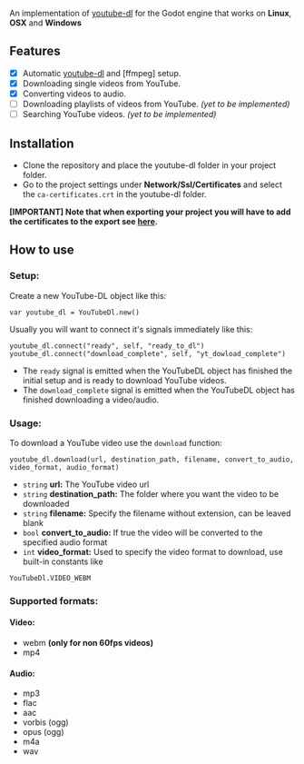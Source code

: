 An implementation of [youtube-dl](https://github.com/rg3/youtube-dl/) for the Godot engine that works on **Linux**, **OSX** and **Windows**

## Features
 - [x] Automatic [youtube-dl](https://github.com/rg3/youtube-dl/) and [ffmpeg] setup.
 - [x] Downloading single videos from YouTube.
 - [x] Converting videos to audio.
 - [ ] Downloading playlists of videos from YouTube. *(yet to be implemented)*
 - [ ] Searching YouTube videos. *(yet to be implemented)*
 
## Installation
- Clone the repository and place the youtube-dl folder in your project folder.
- Go to the project settings under **Network/Ssl/Certificates** and select the `ca-certificates.crt` in the youtube-dl folder.

**[IMPORTANT] Note that when exporting your project you will have to add the certificates to the export see [here](http://docs.godotengine.org/en/3.0/tutorials/networking/ssl_certificates.html).**

## How to use
### Setup:
Create a new YouTube-DL object like this:
```gdscript
var youtube_dl = YouTubeDl.new()
```
Usually you will want to connect it's signals immediately like this:
```gdscript
youtube_dl.connect("ready", self, "ready_to_dl")
youtube_dl.connect("download_complete", self, "yt_dowload_complete")
```
 - The `ready` signal is emitted when the YouTubeDL object has finished the initial setup and is ready to download YouTube videos. 
 - The  `download_complete` signal is emitted when the YouTubeDL object has finished downloading a video/audio.
### Usage:
To download a YouTube video use the `download` function:
```gdscript
youtube_dl.download(url, destination_path, filename, convert_to_audio, video_format, audio_format)
```
 - `string` **url:** The YouTube video url 
 - `string` **destination_path:** The folder where you want the video to be downloaded
 - `string` **filename:** Specify the filename without extension, can be leaved blank
 - `bool` **convert_to_audio:** If true the video will be converted to the specified audio format
 - `int`  **video_format:** Used to specify the video format to download, use built-in constants like

```gdscript
YouTubeDl.VIDEO_WEBM 
```

 ### Supported formats:
 #### Video:
 - webm **(only for non 60fps videos)**
 - mp4
 #### Audio:
 - mp3
 - flac
 - aac
 - vorbis (ogg)
 - opus (ogg)
 - m4a
 - wav

